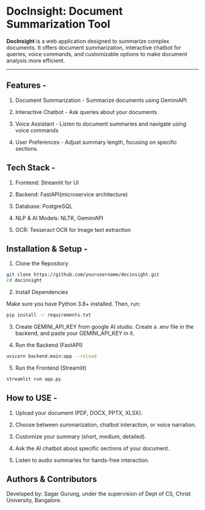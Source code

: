 # DocInsight: Document Summarization Tool

**DocInsight** is a web application designed to summarize complex documents. It offers document summarization, interactive chatbot for queries, voice commands, and customizable options to make document analysis more efficient.

---

## Features -

1. Document Summarization - Summarize documents using GeminiAPI

2. Interactive Chatbot - Ask queries about your documents

3. Voice Assistant - Listen to document summaries and navigate using voice commands

4. User Preferences - Adjust summary length, focusing on specific sections.


## Tech Stack -

1. Frontend: Streamlit for UI

2. Backend: FastAPI(microservice architecture)

3. Database: PostgreSQL

4. NLP & AI Models: NLTK, GeminiAPI

5. OCR: Tesseract OCR for Image text extraction


## Installation & Setup -

1. Clone the Repository
```bash
git clone https://github.com/yourusername/docinsight.git
cd docinsight
```

2. Install Dependencies

Make sure you have Python 3.8+ installed. Then, run:

```bash
pip install -r requirements.txt
```

3. Create GEMINI_API_KEY from google AI studio. Create a .env file in the backend, and paste your GEMINI_API_KEY in it.

4. Run the Backend (FastAPI)

```bash
uvicorn backend.main:app --reload
```

5. Run the Frontend (Streamlit)

```bash
streamlit run app.py
```


## How to USE -

1. Upload your document (PDF, DOCX, PPTX, XLSX).

2. Choose between summarization, chatbot interaction, or voice narration.

3. Customize your summary (short, medium, detailed).

4. Ask the AI chatbot about specific sections of your document.

5. Listen to audio summaries for hands-free interaction.


## Authors & Contributors

Developed by: Sagar Gurung, under the supervision of Dept of CS, Christ University, Bangalore.
